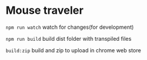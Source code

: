 # Mouse traveler
`npm run watch` watch for changes(for development)
    
`npm run build` build dist folder with transpiled files    

`build:zip` build and zip to upload in chrome web store
  
